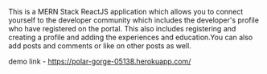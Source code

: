 This is a MERN Stack ReactJS application which allows you to connect yourself to the developer community which includes the developer's profile who have registered on the portal.
This also includes registering and creating a profile and adding the experiences and education.You can also add posts and comments or like on other posts as well.



demo link - https://polar-gorge-05138.herokuapp.com/
